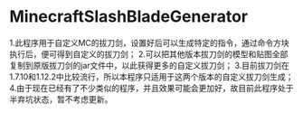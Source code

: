 # MinecraftSlashBladeGenerator

1.此程序用于自定义MC的拔刀剑，设置好后可以生成特定的指令，通过命令方块执行后，便可得到自定义的拔刀剑；
2.可以把其他版本拔刀剑的模型和贴图全部复制到原版拔刀剑的jar文件中，以此获得更多的自定义拔刀剑；
3.目前拔刀剑在1.7.10和1.12.2中比较流行，所以本程序只适用于这两个版本的自定义拔刀剑生成；
4.由于现在已经有了不少类似的程序，并且效果可能会更加好，故目前此程序处于半弃坑状态，暂不考虑更新。
